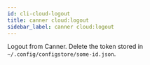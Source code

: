 ```yaml
---
id: cli-cloud-logout
title: canner cloud:logout
sidebar_label: canner cloud:logout
---
```


Logout from Canner. Delete the token stored in `~/.config/configstore/some-id.json`.